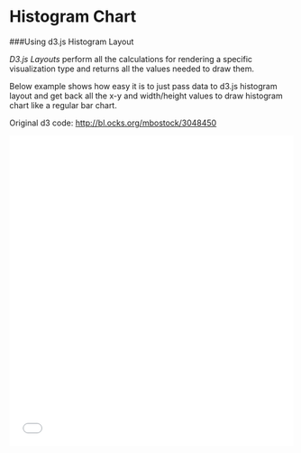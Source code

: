 
# Histogram Chart 
###Using d3.js Histogram Layout

<i>D3.js Layouts</i> perform all the calculations for rendering a specific visualization type and returns all the values needed to draw them.

Below example shows how easy it is to just pass data to d3.js histogram layout and get back all the x-y and width/height values to draw histogram chart like a regular bar chart.

Original d3 code: http://bl.ocks.org/mbostock/3048450

<iframe height='550' scrolling='no' src='//codepen.io/sepans/embed/LVLyNY/?height=550&theme-id=17280&default-tab=result' frameborder='no' allowtransparency='true' allowfullscreen='true' style='width: 100%;'>See the Pen <a href='http://codepen.io/sepans/pen/LVLyNY/'>d3.js and p5.js - histogram</a> by Sepand Ansari (<a href='http://codepen.io/sepans'>@sepans</a>) on <a href='http://codepen.io'>CodePen</a>.
</iframe>
